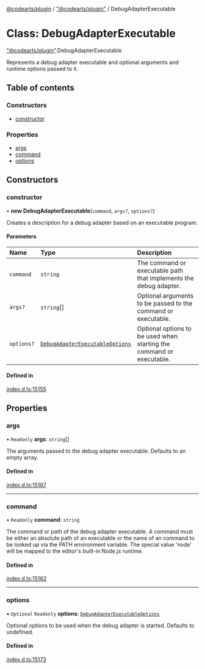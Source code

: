 [@codearts/plugin](../README.md) / ["@codearts/plugin"](../modules/_codearts_plugin_.md) / DebugAdapterExecutable

# Class: DebugAdapterExecutable

["@codearts/plugin"](../modules/_codearts_plugin_.md).DebugAdapterExecutable

Represents a debug adapter executable and optional arguments and runtime options passed to it.

## Table of contents

### Constructors

- [constructor](codearts_plugin_.DebugAdapterExecutable.md#constructor)

### Properties

- [args](codearts_plugin_.DebugAdapterExecutable.md#args)
- [command](codearts_plugin_.DebugAdapterExecutable.md#command)
- [options](codearts_plugin_.DebugAdapterExecutable.md#options)

## Constructors

### constructor

• **new DebugAdapterExecutable**(`command`, `args?`, `options?`)

Creates a description for a debug adapter based on an executable program.

#### Parameters

| Name | Type | Description |
| :------ | :------ | :------ |
| `command` | `string` | The command or executable path that implements the debug adapter. |
| `args?` | `string`[] | Optional arguments to be passed to the command or executable. |
| `options?` | [`DebugAdapterExecutableOptions`](../interfaces/codearts_plugin_.DebugAdapterExecutableOptions.md) | Optional options to be used when starting the command or executable. |

#### Defined in

[index.d.ts:15155](https://github.com/xyz-fish/cloudide-plugin-api/blob/9927cd6/index.d.ts#L15155)

## Properties

### args

• `Readonly` **args**: `string`[]

The arguments passed to the debug adapter executable. Defaults to an empty array.

#### Defined in

[index.d.ts:15167](https://github.com/xyz-fish/cloudide-plugin-api/blob/9927cd6/index.d.ts#L15167)

___

### command

• `Readonly` **command**: `string`

The command or path of the debug adapter executable.
A command must be either an absolute path of an executable or the name of an command to be looked up via the PATH environment variable.
The special value 'node' will be mapped to the editor's built-in Node.js runtime.

#### Defined in

[index.d.ts:15162](https://github.com/xyz-fish/cloudide-plugin-api/blob/9927cd6/index.d.ts#L15162)

___

### options

• `Optional` `Readonly` **options**: [`DebugAdapterExecutableOptions`](../interfaces/codearts_plugin_.DebugAdapterExecutableOptions.md)

Optional options to be used when the debug adapter is started.
Defaults to undefined.

#### Defined in

[index.d.ts:15173](https://github.com/xyz-fish/cloudide-plugin-api/blob/9927cd6/index.d.ts#L15173)
